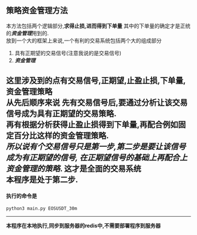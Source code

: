 ## 策略资金管理方法
本方法包括两个逻辑部分,**求得止损,进而得到下单量**
其中的下单量的确定才是正统的***资金管理***用到的.  
放到一个大的框架上来说,一个有利的交易系统包括两个大的组成部分
1. 具有正期望的交易信号(注意我说的是交易信号)
2. ***资金管理***  

这里涉及到的点有**交易信号**,**正期望**,**止盈止损**,**下单量**,**资金管理策略**  
从先后顺序来说
先有交易信号后,要通过分析让该交易信号成为具有正期望的交易策略.  
再有根据分析获得止盈止损得到下单量,再配合例如固定百分比这样的资金管理策略.  
*所以说有个交易信号只是第一步,第二步是要让该信号成为有正期望的信号,
在正期望信号的基础上再配合上资金管理的策略*.  这才是全面的交易系统  
本程序是处于第二步.
---
#### 执行的命令是
`python3 main.py EOSUSDT_30m`

---
**本程序在本地执行,同步到服务器的redis中,不需要部署程序到服务器**
